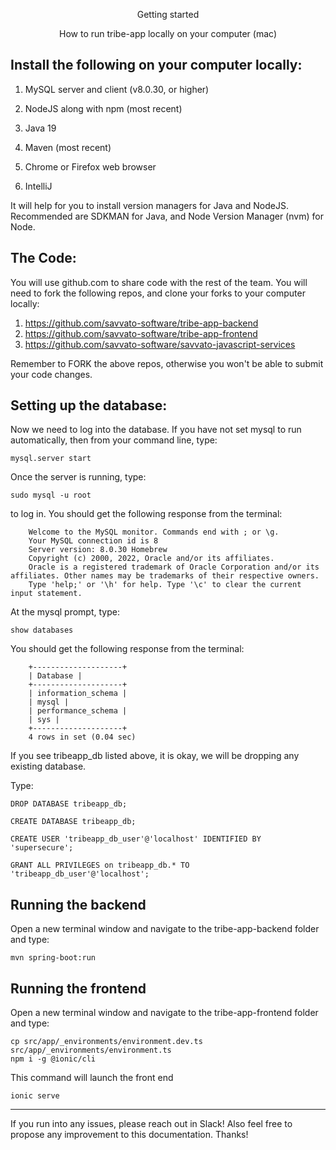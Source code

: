 
<p align="center">
    Getting started 
</p>

<p align="center">
    How to run tribe-app locally on your computer (mac)
</p>

## Install the following on your computer locally:

1. MySQL server and client (v8.0.30, or higher)
2. NodeJS along with npm (most recent)
3. Java 19
4. Maven (most recent)

5. Chrome or Firefox web browser
6. IntelliJ

It will help for you to install version managers for Java and NodeJS. Recommended are SDKMAN for Java, and Node Version Manager (nvm) for Node.

## The Code:

You will use github.com to share code with the rest of the team. You will need to fork the following repos, and clone your forks to your computer locally:

1. https://github.com/savvato-software/tribe-app-backend
2. https://github.com/savvato-software/tribe-app-frontend
3. https://github.com/savvato-software/savvato-javascript-services

Remember to FORK the above repos, otherwise you won't be able to submit your code changes.

## Setting up the database:

Now we need to log into the database. If you have not set mysql to run automatically, then from your command line, type:

    mysql.server start

Once the server is running, type:

    sudo mysql -u root

to log in. You should get the following response from the terminal:

```
    Welcome to the MySQL monitor. Commands end with ; or \g.
    Your MySQL connection id is 8
    Server version: 8.0.30 Homebrew
    Copyright (c) 2000, 2022, Oracle and/or its affiliates.
    Oracle is a registered trademark of Oracle Corporation and/or its affiliates. Other names may be trademarks of their respective owners.
    Type 'help;' or '\h' for help. Type '\c' to clear the current input statement.    
```
            
At the mysql prompt, type:

    show databases

You should get the following response from the terminal:

```
    +--------------------+
    | Database |
    +--------------------+
    | information_schema |
    | mysql |
    | performance_schema |
    | sys |
    +--------------------+
    4 rows in set (0.04 sec)
```
                            
If you see tribeapp_db listed above, it is okay, we will be dropping any existing database.

Type:
        
    DROP DATABASE tribeapp_db;

    CREATE DATABASE tribeapp_db;

    CREATE USER 'tribeapp_db_user'@'localhost' IDENTIFIED BY 'supersecure';

    GRANT ALL PRIVILEGES on tribeapp_db.* TO 'tribeapp_db_user'@'localhost';

## Running the backend

Open a new terminal window and navigate to the tribe-app-backend folder and type:

    mvn spring-boot:run


## Running the frontend

Open a new terminal window and navigate to the tribe-app-frontend folder and type:

    cp src/app/_environments/environment.dev.ts  src/app/_environments/environment.ts 
    npm i -g @ionic/cli

This command will launch the front end
    
    ionic serve
    
    
----
If you run into any issues, please reach out in Slack! Also feel free to propose any improvement to this documentation. Thanks!
